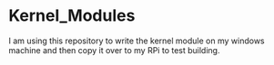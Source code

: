 Kernel_Modules
==============

I am using this repository to write the kernel module on my windows machine and then copy it over to my RPi to test building.
